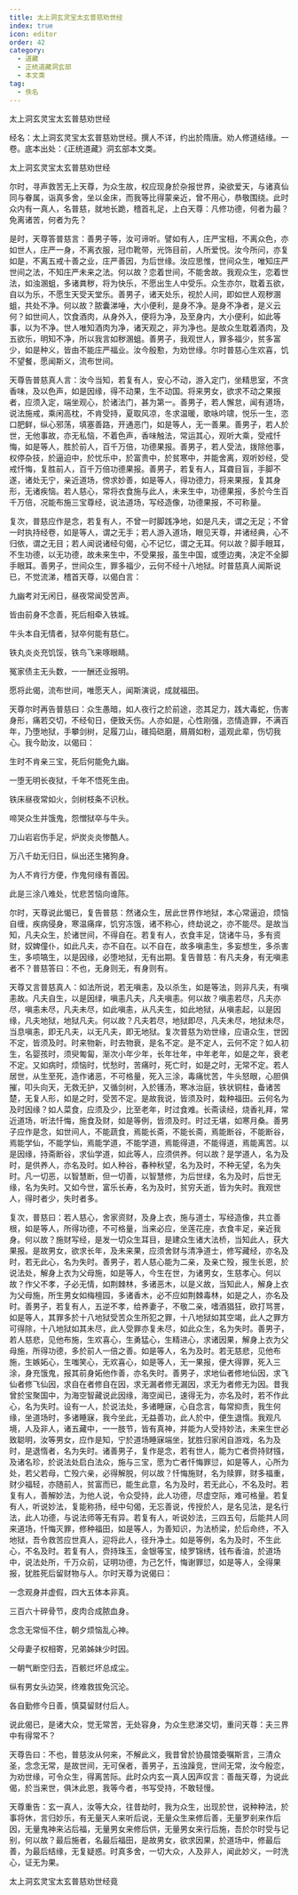 ```yaml
---
title: 太上洞玄灵宝太玄普慈劝世经
index: true
icon: editor
order: 42
category:
  - 道藏
  - 正统道藏洞玄部
  - 本文类
tag:
  - 佚名
---
```


太上洞玄灵宝太玄普慈劝世经  

经名：太上洞玄灵宝太玄普慈劝世经。撰人不详，约出於隋唐。劝人修道结缘。一卷。底本出处：《正统道藏》洞玄部本文类。  

太上洞玄灵宝太玄普慈劝世经  

尔时，寻声救苦无上天尊，为众生故，权应现身於杂报世界，染欲爱天，与诸真仙同与眷属，诣真多舍，坐以金床，而我等比得蒙亲近，曾不用心，恭敬围绕。此时众内有一真人，名普慈，就地长跪，稽首礼足，上白天尊：凡修功德，何者为最？免离诸苦，何者为先？  

是时，天尊答普慈言：善男子等，汝可谛听。譬如有人，庄严宝相，不离众色，亦如世人，庄严一身，不离衣服，冠巾靴带，光饰目前，人所爱悦。汝今所问，亦复如是，不离五戒十善之业，庄严善因，为后世缘。汝应思惟，世间众生，唯知庄严世间之法，不知庄严未来之法。何以故？恋着世间，不能舍故。我观众生，恋着世法，如浊溷蛆，多诸粪秽，将为快乐，不愿出生人中受乐。众生亦尔，耽着五欲，自以为乐，不愿生天受天堂乐。善男子，诸天处乐，视於人间，即如世人观秽溷蛆，共处不净。何以故？脓囊涕唾，大小便利，是身不净。是身不净者，是义云何？如世间人，饮食酒肉，从身外入，便将为净，及至身内，大小便利，如此等事，以为不净。世人唯知酒肉为净，诸天观之，非为净也。是故众生耽着酒肉，及五欲乐，明知不净，所以我言如秽溷蛆。善男子，我观世人，罪多福少，贫多富少，如是种义，皆由不能庄严福业。汝今殷懃，为劝世缘。尔时普慈心生欢喜，饥不望餐，愿闻斯义，流布世间。  

天尊告普慈真人言：汝今当知，若复有人，安心不动，游入定门，坐精思室，不贪香味，及以色声，如是因缘，得不动果，生不动国。将来男女，欲求不动之果报者，应须入定，端坐观心，於诸法门，甚为第一。善男子，若人懈怠，闻有道场，说法施戒，乘闲高枕，不肯受持，夏取风凉，冬求温暖，歌咏吟啸，悦乐一生，恣口肥鲜，纵心邪荡，填塞善路，开通恶门，如是等人，无一善果。善男子，若人於世，无他事故，亦无私恼，不着色声，香味触法，常运其心，观听大乘，受戒忏悔，如是等人，胜於前人，百千万倍，功德果报。善男子，若人受法，拨除他事，权停杂技，於逼迫中，於忧乐中，於富贵中，於贫寒中，并能舍离，观听妙经，受戒忏悔，复胜前人，百千万倍功德果报。善男子，若复有人，耳聋目盲，手脚不遂，诸处无宁，亲近道场，傍求妙善，如是等人，得功德力，将来果报，复其身形，无诸疾恼。若人慈心，常将衣食施与此人，未来生中，功德果报，多於今生百千万倍，况能布施三宝尊经，说法道场，写经造像，功德果报，不可称量。  

复次，普慈应作是念，若复有人，不曾一时脚践净地，如是凡夫，谓之无足；不曾一时执持经卷，如是等人，谓之无手；若人游入道场，眼见天尊，并诸经典，心不归依，谓之无目；若人闻说诸经句偈，心不记忆，谓之无耳。何以故？脚手眼耳，不生功德，以无功德，故未来生中，不受果报，虽生中国，或堕边夷，决定不全脚手眼耳。善男子，世间众生，罪多福少，云何不经十八地狱。时普慈真人闻斯说已，不觉流涕，稽首天尊，以偈白言：  

九幽考对无闲日，昼夜常闻受苦声。  

皆由前身不念善，死后相牵入铁城。  

牛头本自无情者，狱卒何能有慈仁。  

铁丸炎炎充饥馁，铁鸟飞来啄眼睛。  

冤家债主无头数，一一酬还业报明。  

愿将此偈，流布世间，唯愿天人，闻斯演说，成就福田。  

天尊尔时再告普慈曰：众生愚暗，如人夜行之於前途，恣其足力，践大毒蛇，伤害身形，痛若交切，不经旬日，便致夭伤。人亦如是，心性刚强，恣情造罪，不满百年，乃堕地狱，手攀剑树，足履刀山，碓捣硙磨，屑屑如粉，遥观此辈，伤切我心。我今助汝，以偈曰：  

生时不肯亲三宝，死后何能免九幽。  

一堕无明长夜狱，千年不悟死生由。  

铁床昼夜常如火，剑树枝条不识秋。  

啼哭众生并饿鬼，怨憎狱卒与牛头。  

刀山岩岩伤手足，炉炭炎炎惨酷人。  

万八千劫无归日，纵出还生猪狗身。  

为人不肯行方便，作鬼何缘有善因。  

此是三涂八难处，忧悲苦恼向谁陈。  

尔时，天尊说此愒已，复告普慈：然诸众生，居此世界作地狱，本心常逼迫，烦恼自缠，疾病侵身，寒温痛痒，饥穷冻饿，诸不称心，终劫说之，亦不能尽。是故当知，凡夫众生，於诸世间，不得自在。若复有人，衣食丰足，饶诸牛马，多有资财，奴婢僮仆，如此凡夫，亦不自在。以不自在，故多嗔恚生，多妄想生，多杀害生，多唝嗃生，以是因缘，必堕地狱，无有出期。复告普慈：有凡夫身，有无嗔恚者不？普慈答曰：不也，无身则无，有身则有。  

天尊又言普慈真人：如法所说，若无嗔恚，及以杀生，如是等法，则非凡夫，有嗔恚故。凡夫自生，以是因绿，嗔恚凡夫，凡夫嗔恚。何以故？嗔恚若尽，凡夫亦尽，嗔恚未尽，凡夫未尽，如此嗔恚，从凡夫生，如此地狱，从嗔恚起，以是因缘，凡夫地狱，地狱凡夫。何以故？凡夫若尽，地狱即尽，凡夫未尽，地狱未尽，当息嗔恚，即无凡夫，以无凡夫，即无地狱。复次普慈为劝世缘，应语众生，世因不定，皆须及时。时来物新，时去物衰，是名不定。是不定人，云何不定？如人初生，名婴孩时，须臾匍匐，渐次小年少年，长年壮年，中年老年，如是之年，衰老不定。又如病时，烦恼时，忧愁时，苦痛时，死亡时，如是之时，无常不定。若人居世，从生至死，造作诸恶，不可格量，死入三涂，毒痛忧苦，牛头怒眼，心胆俱摧，叩头向天，无救无护，又循剑树，入於镬汤，寒冰治庭，铁状铜柱，备诸苦楚，无复人形，如是之时，受苦不定。是故我说，皆须及时，栽种福田。云何名为及时因缘？如人菜食，应须及少，比至老年，时过食难。长斋读经，烧香礼拜，常近道场，听法忏悔，施食及财，如是等例，皆须及时。时过无堪，如寒月桑。善男子应作是念，如世间人，不能蔬食，焉能长斋，不能长斋，焉能断谷，不能断谷，焉能学仙，不能学仙，焉能学道，不能学道，焉能得道，不能得道，焉能离苦。以是因缘，持斋断谷，求仙学道，如此等人，应须供养。何以故？是学道人，名为及时，是供养人，亦名及时。如人种谷，春种秋望，名为及时，不种无望，名为失时。凡一切恶，以智慧断，但一切善，以智慧修，为后世绿，名为及时，后世无缘，名为失时。又如今世，富乐长寿，名为及时，贫穷夭逝，皆为失时。我观世人，得时者少，失时者多。  

复次，普慈曰：若人慈心，舍家资财，及身上衣，施与道士，写经造像，共立善根，如是等人，所得功德，不可格量，当来必应，坐莲花座，衣食丰足，亲近我身。何以故？施财写经，是发一切众生耳目，是建众生诸大法桥，当知此人，获大果报。是故男女，欲求长年，及未来果，应须舍财与清净道士，修写藏经，亦名及时，若无此心，名为失时。善男子，若人慈心能为二亲，及亲亡殁，报生长恩，於说法处，解身上衣为父母施，如是等人，今生在世，为诸男女，生慈孝心。何以故？作父不孝，子必无情，如荆棘林，多诸恶木，以是义故，当知此人，解身上衣为父母施，所生男女如梅檀园，多诸香木，必不应如荆棘毒林，如是之人，亦名及时。善男子，若复有人，五逆不孝，给养妻子，不敬二亲，嗜酒猖狂，欧打骂詈，如是等人，其罪多於十八地狱受苦众生所犯之罪，十八地狱如其空竭，此人之罪方可得除，十八地狱如其未尽，此人受罪亦复未尽，如此众生，名为失时。善男子，若人慈悲，见他布施，生欢喜心，生勇猛心，生精进心，求诸因果，解身上衣为父母施，所得功德，多於前人一倍之善。如是等人，名为及时。若无慈悲，见他布施，生嫉妬心，生嗤笑心，无欢喜心，如是等人，无一果报，便大得罪，死入三涂，身充饿鬼，报其前身妬他作善，亦名失时。善男子，求地仙者修地仙因，求飞仙者修飞仙因，求自在者修自在因，求无漏者修无漏因，求无为者修无为因。昔我曾於宝聚国中，为海空智藏说此因缘，海空闻已，速得无为，亦名及时，若不作此心，名为失时。设有一人，於说法处，多诸睡寐，心自念言，每常抑责，我生何缘，坐道场时，多诸睡寐，我今坐此，无益善功，此人於中，便生退惰。我观凡境，人及非人，诸五藏中，一一肢节，皆有真神，并能为人受持妙法，未来生世必致聪明，汝等男女，应作是知，宁於道场睡寐端坐，犹胜归家闲自游戏，名为及时，是退惰者，名为失时。诸善男子，复作是念，若有世人，能为亡者赍持财镪，及诸名珍，於说法处启白法众，施与三宝，愿为亡者忏悔罪愆，如是等人，心所为处，若父若母，亡殁六亲，必得解脱，何以故？忏悔施财，名为赎罪，财多福重，财少福轻，亦随前人，贫富而已，能生此意，名为及时，若无此心，不名及时。若复有人，善解妙法，为他人说，令众受持，此人功德，尽虚空际，难可格量。若复有人，听说妙法，复能称扬，经中句偈，无忘善说，传授於人，是名见法，是名行法，此人功德，与说法师等无有异。若复有人，听说妙法，三四五句，后能共人同来道场，忏悔灭罪，修种福田，如是等人，为善知识，为法桥梁，於后命终，不入地狱，吾令救苦应世真人，迎将此人，径升净土。如是等例，名为及时，不生此心，不名及时。若复有人，赍持珠玉，金银等宝，绫罗锦绣，钱布香油，於道场中，说法处所，千万众前，证明功德，为己乞忏，悔谢罪愆，如是等人，全得果报，犹胜死后留财物与人。尔时天尊为说偈曰：  

一念观身并虚假，四大五体本非真。  

三百六十碎骨节，皮肉合成脓血身。  

念念无常恒不住，朝夕烦恼乱心神。  

父母妻子权相寄，兄弟姊妹少时因。  

一朝气断空归去，百骸烂坏总成尘。  

纵有男女头边哭，终难救拔免沉沦。  

各自勤修今日善，慎莫留财付后人。  

说此偈已，是诸大众，觉无常苦，无处容身，为众生悲涕交切，重问天尊：夫三界中有得常不？  

天尊告曰：不也，普慈汝从何来，不解此义，我昔曾於协晨馆委嘱斯言，三清众圣，念念无常，是故世间，无可保者，善男子，五浊躁竞，世间无常，汝今殷恋，为劝世缘，可令众生，得离苦际。此时众内玄一真人因声叹言：善哉天尊，为说此偈，於当来世，俱沐此恩，我等今者，书写受持，不敢轻慢。  

天尊重告：玄一真人，汝等大众，往昔劫时，我为众生，出现於世，说种种法，於事将休，言归妙乐，有无量天人来听后说，无量众生来修后善，无量罗剎来作后因，无量鬼神来沾后福，无量男女来修后供，无量男女来行后施，吾於尔时受与记别，何以故？最后施者，名最后福田，是故男女，欲求因果，於道场中，修最后善，为最后结缘，无复疑惑。时真多舍，一切大众，人及非人，闻此妙义，一时洗心，证无为果。  

太上洞玄灵宝太玄普慈劝世经竟  
